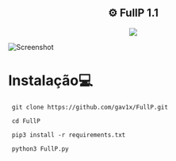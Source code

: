 <h2 align="center">⚙ FullP 1.1</h2>
<p align="center">
  <a href="https://www.python.org/">
    <img src="https://img.shields.io/badge/Python-v3-yellow">
  </a>
</p>

![Screenshot](https://cdn.discordapp.com/attachments/866286772031324222/866286787144318996/unknown.png)
# Instalação💻
```
 git clone https://github.com/gav1x/FullP.git
 
 cd FullP
 
 pip3 install -r requirements.txt
 
 python3 FullP.py
```
